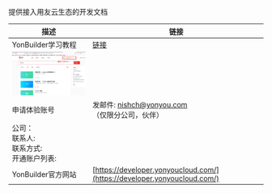 提供接入用友云生态的开发文档



描述|链接
---|---
YonBuilder学习教程|[链接](https://www.imotian.com/motianweb/search?inVule=yonbuilder)
|<img width="300px" src="images/1.png"/>
申请体验账号|发邮件:  nishch@yonyou.com  （仅限分公司，伙伴）
| 公司：<br> 联系人: <br>   联系方式:  <br> 开通账户列表: <br> 
YonBuilder官方网站|[https://developer.yonyoucloud.com/](https://developer.yonyoucloud.com/)         


